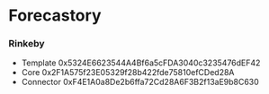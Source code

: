 # Forecastory

### Rinkeby

- Template
  0x5324E6623544A4Bf6a5cFDA3040c3235476dEF42
- Core
  0x2F1A575f23E05329f28b422fde75810efCDed28A
- Connector
  0xF4E1A0a8De2b6ffa72Cd28A6F3B2f13aE9b8C630
